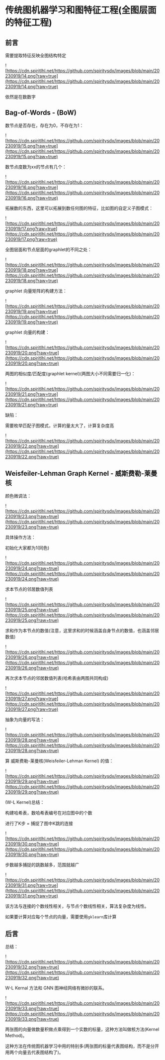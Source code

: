 # 传统图机器学习和图特征工程(全图层面的特征工程)


## 前言

需要提取特征反映全图结构特定

![https://cdn.spiritlhl.net/https://github.com/spiritysdx/images/blob/main/20230919/14.png?raw=true](https://cdn.spiritlhl.net/https://github.com/spiritysdx/images/blob/main/20230919/14.png?raw=true)

依然是在数数字

## Bag-of-Words - (BoW)

数节点是否存在，存在为0，不存在为1：

![https://cdn.spiritlhl.net/https://github.com/spiritysdx/images/blob/main/20230919/15.png?raw=true](https://cdn.spiritlhl.net/https://github.com/spiritysdx/images/blob/main/20230919/15.png?raw=true)

数节点度数为xx的节点有几个：

![https://cdn.spiritlhl.net/https://github.com/spiritysdx/images/blob/main/20230919/16.png?raw=true](https://cdn.spiritlhl.net/https://github.com/spiritysdx/images/blob/main/20230919/16.png?raw=true)

拓展数的东西，这里可以拓展到数任何图的特征，比如图的自定义子图模式：

![https://cdn.spiritlhl.net/https://github.com/spiritysdx/images/blob/main/20230919/17.png?raw=true](https://cdn.spiritlhl.net/https://github.com/spiritysdx/images/blob/main/20230919/17.png?raw=true)

全图层面和节点层面的graphlet的不同之处：

![https://cdn.spiritlhl.net/https://github.com/spiritysdx/images/blob/main/20230919/18.png?raw=true](https://cdn.spiritlhl.net/https://github.com/spiritysdx/images/blob/main/20230919/18.png?raw=true)

graphlet 向量矩阵的构建方法：

![https://cdn.spiritlhl.net/https://github.com/spiritysdx/images/blob/main/20230919/19.png?raw=true](https://cdn.spiritlhl.net/https://github.com/spiritysdx/images/blob/main/20230919/19.png?raw=true)

graphlet 向量的构建：

![https://cdn.spiritlhl.net/https://github.com/spiritysdx/images/blob/main/20230919/20.png?raw=true](https://cdn.spiritlhl.net/https://github.com/spiritysdx/images/blob/main/20230919/20.png?raw=true)

两图的相似度/匹配度(graphlet kernel)(两图大小不同需要归一化)：

![https://cdn.spiritlhl.net/https://github.com/spiritysdx/images/blob/main/20230919/21.png?raw=true](https://cdn.spiritlhl.net/https://github.com/spiritysdx/images/blob/main/20230919/21.png?raw=true)

缺陷：

需要枚举匹配子图模式，计算的量太大了，计算复杂度高

![https://cdn.spiritlhl.net/https://github.com/spiritysdx/images/blob/main/20230919/22.png?raw=true](https://cdn.spiritlhl.net/https://github.com/spiritysdx/images/blob/main/20230919/22.png?raw=true)

## Weisfeiler-Lehman Graph Kernel - 威斯费勒-莱曼核

颜色微调法：

![https://cdn.spiritlhl.net/https://github.com/spiritysdx/images/blob/main/20230919/23.png?raw=true](https://cdn.spiritlhl.net/https://github.com/spiritysdx/images/blob/main/20230919/23.png?raw=true)

具体操作方法：

初始化大家都为1(同色)

![https://cdn.spiritlhl.net/https://github.com/spiritysdx/images/blob/main/20230919/24.png?raw=true](https://cdn.spiritlhl.net/https://github.com/spiritysdx/images/blob/main/20230919/24.png?raw=true)

求本节点的邻居数值列表

![https://cdn.spiritlhl.net/https://github.com/spiritysdx/images/blob/main/20230919/25.png?raw=true](https://cdn.spiritlhl.net/https://github.com/spiritysdx/images/blob/main/20230919/25.png?raw=true)

求和作为本节点的数值(注意，这里求和的时候涵盖自身节点的数值，也涵盖邻居数值)

![https://cdn.spiritlhl.net/https://github.com/spiritysdx/images/blob/main/20230919/26.png?raw=true](https://cdn.spiritlhl.net/https://github.com/spiritysdx/images/blob/main/20230919/26.png?raw=true)

再次求本节点的邻居数值列表(哈希表由两图共同构成)

![https://cdn.spiritlhl.net/https://github.com/spiritysdx/images/blob/main/20230919/27.png?raw=true](https://cdn.spiritlhl.net/https://github.com/spiritysdx/images/blob/main/20230919/27.png?raw=true)

抽象为向量的写法：

![https://cdn.spiritlhl.net/https://github.com/spiritysdx/images/blob/main/20230919/28.png?raw=true](https://cdn.spiritlhl.net/https://github.com/spiritysdx/images/blob/main/20230919/28.png?raw=true)

算 威斯费勒-莱曼核(Weisfeiler-Lehman Kernel) 的值：

![https://cdn.spiritlhl.net/https://github.com/spiritysdx/images/blob/main/20230919/29.png?raw=true](https://cdn.spiritlhl.net/https://github.com/spiritysdx/images/blob/main/20230919/29.png?raw=true)

(W-L Kernel)总结：

构建哈希表，数哈希表编号在对应图中的个数

进行了K步 = 捕捉了图中K跳的连接

![https://cdn.spiritlhl.net/https://github.com/spiritysdx/images/blob/main/20230919/30.png?raw=true](https://cdn.spiritlhl.net/https://github.com/spiritysdx/images/blob/main/20230919/30.png?raw=true)

步数越多捕捉的跳数越多，范围就越广

![https://cdn.spiritlhl.net/https://github.com/spiritysdx/images/blob/main/20230919/31.png?raw=true](https://cdn.spiritlhl.net/https://github.com/spiritysdx/images/blob/main/20230919/31.png?raw=true)

该方法与连接的个数线性相关，与节点个数线性相关，算法复杂度为线性。

如果要计算对应每个节点的向量，需要使用```gklearn```库计算

## 后言

总结：

![https://cdn.spiritlhl.net/https://github.com/spiritysdx/images/blob/main/20230919/32.png?raw=true](https://cdn.spiritlhl.net/https://github.com/spiritysdx/images/blob/main/20230919/32.png?raw=true)

W-L Kernal 方法和 GNN 图神经网络有微妙的联系。

![https://cdn.spiritlhl.net/https://github.com/spiritysdx/images/blob/main/20230919/33.png?raw=true](https://cdn.spiritlhl.net/https://github.com/spiritysdx/images/blob/main/20230919/33.png?raw=true)

两张图的向量做数量积做点乘得到一个实数的标量，这种方法叫做核方法(Kernel Method)。

这种方法在传统图机器学习中用的特别多(两张图的标量代表图结构，而不是分开用两个向量去代表图结构了)。

